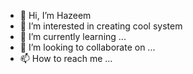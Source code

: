 - 👋 Hi, I’m Hazeem
- 👀 I’m interested in creating cool system
- 🌱 I’m currently learning ...
- 💞️ I’m looking to collaborate on ...
- 📫 How to reach me ...

<!---
hazz1925/hazz1925 is a ✨ special ✨ repository because its `README.md` (this file) appears on your GitHub profile.
You can click the Preview link to take a look at your changes.
--->
